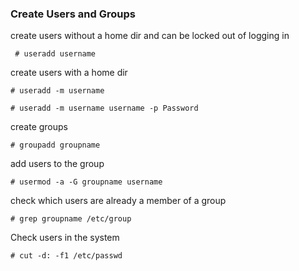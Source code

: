 ### Create Users and Groups

create users without a home dir and can be locked out of logging in

` # useradd username`

create users with a home dir

`# useradd -m username`

`# useradd -m username username -p Password `

create groups

`# groupadd groupname`

add users to the group

`# usermod -a -G groupname username`

check which users are already a member of a group

`# grep groupname /etc/group`

Check users in the system 

`# cut -d: -f1 /etc/passwd`